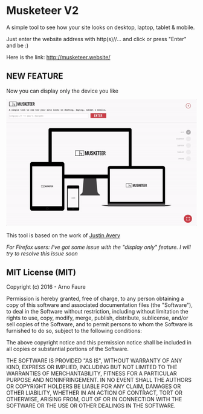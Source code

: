# Musketeer V2
A simple tool to see how your site looks on desktop, laptop, tablet &amp; mobile.

Just enter the website address with http(s)//... and click or press "Enter" and be :)

Here is the link: http://musketeer.website/

## NEW FEATURE
Now you can display only the device you like


![Musketeer Screenshot](screenshot.gif)

This tool is based on the work of [Justin Avery](https://github.com/justincavery/am-i-responsive)

*For Firefox users: I've got some issue with the "display only" feature. I will try to resolve this issue soon*



## MIT License (MIT)
Copyright (c) 2016 - Arno Faure

Permission is hereby granted, free of charge, to any person obtaining a copy of this software and associated documentation files (the "Software"), to deal in the Software without restriction, including without limitation the rights to use, copy, modify, merge, publish, distribute, sublicense, and/or sell copies of the Software, and to permit persons to whom the Software is furnished to do so, subject to the following conditions:

The above copyright notice and this permission notice shall be included in all copies or substantial portions of the Software.

THE SOFTWARE IS PROVIDED "AS IS", WITHOUT WARRANTY OF ANY KIND, EXPRESS OR IMPLIED, INCLUDING BUT NOT LIMITED TO THE WARRANTIES OF MERCHANTABILITY, FITNESS FOR A PARTICULAR PURPOSE AND NONINFRINGEMENT. IN NO EVENT SHALL THE AUTHORS OR COPYRIGHT HOLDERS BE LIABLE FOR ANY CLAIM, DAMAGES OR OTHER LIABILITY, WHETHER IN AN ACTION OF CONTRACT, TORT OR OTHERWISE, ARISING FROM, OUT OF OR IN CONNECTION WITH THE SOFTWARE OR THE USE OR OTHER DEALINGS IN THE SOFTWARE.
